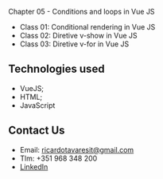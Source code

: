 Chapter 05 - Conditions and loops in Vue JS

- Class 01: Conditional rendering in Vue JS
- Class 02: Diretive v-show in Vue JS
- Class 03: Diretive v-for in Vue JS

## Technologies used

- VueJS;
- HTML;
- JavaScript

## Contact Us

- Email: ricardotavaresit@gmail.com
- Tlm: +351 968 348 200
- [LinkedIn](https://www.linkedin.com/in/ricardotavaresit/)
